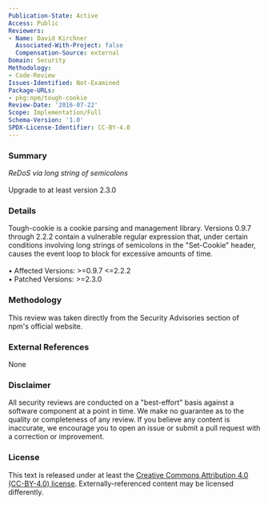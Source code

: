```yaml
---
Publication-State: Active
Access: Public
Reviewers:
- Name: David Kirchner
  Associated-With-Project: false
  Compensation-Source: external
Domain: Security
Methodology:
- Code-Review
Issues-Identified: Not-Examined
Package-URLs:
- pkg:npm/tough-cookie
Review-Date: '2016-07-22'
Scope: Implementation/Full
Schema-Version: '1.0'
SPDX-License-Identifier: CC-BY-4.0
---
```

### Summary
*ReDoS via long string of semicolons*<br><br>Upgrade to at least version 2.3.0
### Details
Tough-cookie is a cookie parsing and management library.  Versions 0.9.7 through 2.2.2 contain a vulnerable regular expression that, under certain conditions involving long strings of semicolons in the "Set-Cookie" header, causes the event loop to block for excessive amounts of time.
<br><br>• Affected Versions: >=0.9.7 <=2.2.2
<br>• Patched Versions: >=2.3.0
### Methodology
This review was taken directly from the Security Advisories section of npm's official website.
### External References
None
### Disclaimer
All security reviews are conducted on a "best-effort" basis against a software component at a point in time. We make no guarantee as to the quality or completeness of any review. If you believe any content is inaccurate, we encourage you to open an issue or submit a pull request with a correction or improvement.
### License
This text is released under at least the [Creative Commons Attribution 4.0 (CC-BY-4.0) license](https://creativecommons.org/licenses/by/4.0/legalcode.txt). Externally-referenced content may be licensed differently.
